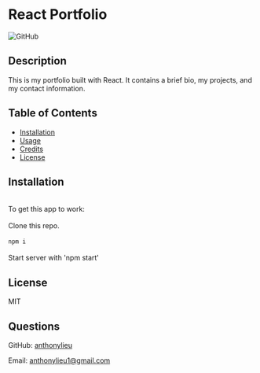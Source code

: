 # React Portfolio

![GitHub](https://img.shields.io/github/license/anthonylieu/Module-20-React-Portfolio)

## Description

This is my portfolio built with React. It contains a brief bio, my projects, and my contact information. 

## Table of Contents

- [Installation](#Installation)
- [Usage](#Usage)
- [Credits](#Credits)
- [License](#License)

## Installation
<br>To get this app to work:</br>
<br>Clone this repo.</br>
<br>`npm i`</br>
<br>Start server with 'npm start'</br>

## License

MIT

## Questions

GitHub: [anthonylieu](https://github.com/anthonylieu/)

Email: anthonylieu1@gmail.com